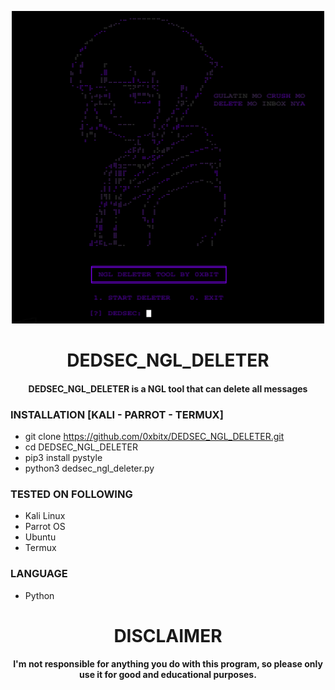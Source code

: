 
<p align="center">
<img src="https://github.com/0xbitx/DEDSEC_NGL_DELETER/blob/main/banner.png", width="500", height="500">
</p>
<h1 align="center"> DEDSEC_NGL_DELETER</h1>
<h4 align="center">DEDSEC_NGL_DELETER is a NGL tool that can delete all messages</h4>

### INSTALLATION [KALI - PARROT - TERMUX]
* git clone https://github.com/0xbitx/DEDSEC_NGL_DELETER.git
* cd DEDSEC_NGL_DELETER
* pip3 install pystyle
* python3 dedsec_ngl_deleter.py

### TESTED ON FOLLOWING
* Kali Linux 
* Parrot OS 
* Ubuntu
* Termux

### LANGUAGE 
* Python

<h1 align="center"> DISCLAIMER </h1>

<h4 align="center">I'm not responsible for anything you do with this program, so please only use it for good and educational purposes. </h4>
